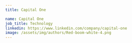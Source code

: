 ```yaml
---
title: Capital One

name: Capital One
job_title: Technology
linkedin: https://www.linkedin.com/company/capital-one
image: /assets/img/authors/Red-boom-white-4.png
---
```

